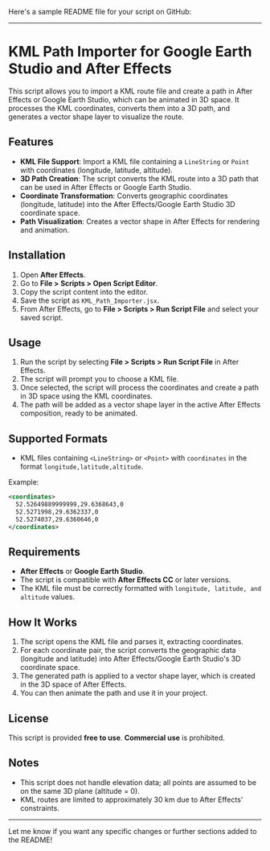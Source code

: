 Here's a sample README file for your script on GitHub:

---

# KML Path Importer for Google Earth Studio and After Effects

This script allows you to import a KML route file and create a path in After Effects or Google Earth Studio, which can be animated in 3D space. It processes the KML coordinates, converts them into a 3D path, and generates a vector shape layer to visualize the route.

## Features

- **KML File Support**: Import a KML file containing a `LineString` or `Point` with coordinates (longitude, latitude, altitude).
- **3D Path Creation**: The script converts the KML route into a 3D path that can be used in After Effects or Google Earth Studio.
- **Coordinate Transformation**: Converts geographic coordinates (longitude, latitude) into the After Effects/Google Earth Studio 3D coordinate space.
- **Path Visualization**: Creates a vector shape in After Effects for rendering and animation.

## Installation

1. Open **After Effects**.
2. Go to **File > Scripts > Open Script Editor**.
3. Copy the script content into the editor.
4. Save the script as `KML_Path_Importer.jsx`.
5. From After Effects, go to **File > Scripts > Run Script File** and select your saved script.

## Usage

1. Run the script by selecting **File > Scripts > Run Script File** in After Effects.
2. The script will prompt you to choose a KML file.
3. Once selected, the script will process the coordinates and create a path in 3D space using the KML coordinates.
4. The path will be added as a vector shape layer in the active After Effects composition, ready to be animated.

## Supported Formats

- KML files containing `<LineString>` or `<Point>` with `coordinates` in the format `longitude,latitude,altitude`.
  
Example:
```xml
<coordinates>
  52.52649889999999,29.6368643,0
  52.5271998,29.6362337,0
  52.5274037,29.6360646,0
</coordinates>
```

## Requirements

- **After Effects** or **Google Earth Studio**.
- The script is compatible with **After Effects CC** or later versions.
- The KML file must be correctly formatted with `longitude, latitude, and altitude` values.

## How It Works

1. The script opens the KML file and parses it, extracting coordinates.
2. For each coordinate pair, the script converts the geographic data (longitude and latitude) into After Effects/Google Earth Studio's 3D coordinate space.
3. The generated path is applied to a vector shape layer, which is created in the 3D space of After Effects.
4. You can then animate the path and use it in your project.

## License

This script is provided **free to use**. **Commercial use** is prohibited.

## Notes

- This script does not handle elevation data; all points are assumed to be on the same 3D plane (altitude = 0).
- KML routes are limited to approximately 30 km due to After Effects' constraints.

---

Let me know if you want any specific changes or further sections added to the README!
